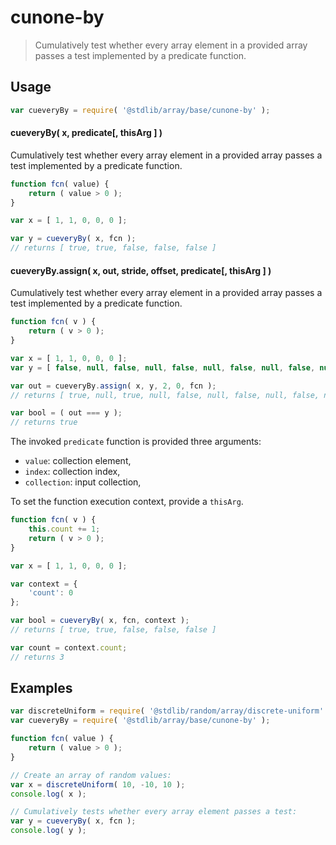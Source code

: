 <!--

@license Apache-2.0

Copyright (c) 2024 The Stdlib Authors.

Licensed under the Apache License, Version 2.0 (the "License");
you may not use this file except in compliance with the License.
You may obtain a copy of the License at

   http://www.apache.org/licenses/LICENSE-2.0

Unless required by applicable law or agreed to in writing, software
distributed under the License is distributed on an "AS IS" BASIS,
WITHOUT WARRANTIES OR CONDITIONS OF ANY KIND, either express or implied.
See the License for the specific language governing permissions and
limitations under the License.

-->

# cunone-by

> Cumulatively test whether every array element in a provided array passes a test implemented by a predicate function.

<section class="usage">

## Usage

```javascript
var cueveryBy = require( '@stdlib/array/base/cunone-by' );
```

#### cueveryBy( x, predicate\[, thisArg ] )

Cumulatively test whether every array element in a provided array passes a test implemented by a predicate function.

```javascript
function fcn( value) {
    return ( value > 0 );
}

var x = [ 1, 1, 0, 0, 0 ];

var y = cueveryBy( x, fcn );
// returns [ true, true, false, false, false ]
```

#### cueveryBy.assign( x, out, stride, offset, predicate\[, thisArg ] )

Cumulatively test whether every array element in a provided array passes a test implemented by a predicate function.

```javascript
function fcn( v ) {
    return ( v > 0 );
}

var x = [ 1, 1, 0, 0, 0 ];
var y = [ false, null, false, null, false, null, false, null, false, null ];

var out = cueveryBy.assign( x, y, 2, 0, fcn );
// returns [ true, null, true, null, false, null, false, null, false, null ]

var bool = ( out === y );
// returns true
```

The invoked `predicate` function is provided three arguments:

-   `value`: collection element,
-   `index`: collection index,
-   `collection`: input collection,

To set the function execution context, provide a `thisArg`.

```javascript
function fcn( v ) {
    this.count += 1;
    return ( v > 0 );
}

var x = [ 1, 1, 0, 0, 0 ];

var context = {
    'count': 0
};

var bool = cueveryBy( x, fcn, context );
// returns [ true, true, false, false, false ]

var count = context.count;
// returns 3
```

</section>

<!-- /.usage -->

<section class="notes">

</section>

<!-- /.notes -->

<section class="examples">

## Examples

<!-- eslint no-undef: "error" -->

```javascript
var discreteUniform = require( '@stdlib/random/array/discrete-uniform' );
var cueveryBy = require( '@stdlib/array/base/cunone-by' );

function fcn( value ) {
    return ( value > 0 );
}

// Create an array of random values:
var x = discreteUniform( 10, -10, 10 );
console.log( x );

// Cumulatively tests whether every array element passes a test:
var y = cueveryBy( x, fcn );
console.log( y );
```

</section>

<!-- /.examples -->

<!-- Section for related `stdlib` packages. Do not manually edit this section, as it is automatically populated. -->

<section class="related">

</section>

<!-- /.related -->

<!-- Section for all links. Make sure to keep an empty line after the `section` element and another before the `/section` close. -->

<section class="links">

</section>

<!-- /.links -->
